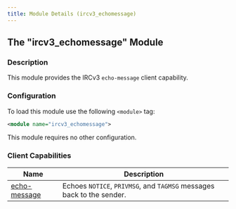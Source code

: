 ```yaml
---
title: Module Details (ircv3_echomessage)
---
```


## The "ircv3_echomessage" Module

### Description

This module provides the IRCv3 `echo-message` client capability.

### Configuration

To load this module use the following `<module>` tag:

```xml
<module name="ircv3_echomessage">
```

This module requires no other configuration.

### Client Capabilities

Name                                                               | Description
------------------------------------------------------------------ | -----------
[echo-message](https://ircv3.net/specs/core/echo-message-3.2.html) | Echoes `NOTICE`, `PRIVMSG`, and `TAGMSG` messages back to the sender.
